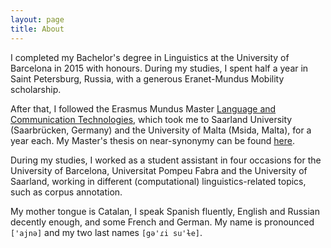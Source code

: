 ```yaml
---
layout: page
title: About
---
```


I completed my Bachelor's degree in Linguistics at the University of Barcelona in 2015 with honours. During my studies, I spent half a year in Saint Petersburg, Russia, with a generous Eranet-Mundus Mobility scholarship.

After that, I followed the Erasmus Mundus Master [Language and Communication Technologies](https://lct-master.org/), which took me to Saarland University (Saarbrücken, Germany) and the University of Malta (Msida, Malta), for a year each. My Master's thesis on near-synonymy can be found [here](https://lct-master.org/getfile.php?id=2682&n=1&dt=TH&ft=pdf&type=TH).

During my studies, I worked as a student assistant in four occasions for the University of Barcelona, Universitat Pompeu Fabra and the University of Saarland, working in different (computational) linguistics-related topics, such as corpus annotation.

My mother tongue is Catalan, I speak Spanish fluently, English and Russian decently enough, and some French and German. My name is pronounced `['ajnə]` and my two last names `[gə'ɾi su'ɫe]`.

